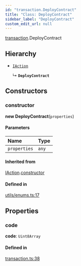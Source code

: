 ```yaml
---
id: "transaction.DeployContract"
title: "Class: DeployContract"
sidebar_label: "DeployContract"
custom_edit_url: null
---
```


[transaction](../modules/transaction.md).DeployContract

## Hierarchy

- [`IAction`](transaction.IAction.md)

  ↳ **`DeployContract`**

## Constructors

### constructor

**new DeployContract**(`properties`)

#### Parameters

| Name | Type |
| :------ | :------ |
| `properties` | `any` |

#### Inherited from

[IAction](transaction.IAction.md).[constructor](transaction.IAction.md#constructor)

#### Defined in

[utils/enums.ts:17](https://github.com/maxhr/near--near-api-js/blob/a0c9a104/packages/near-api-js/src/utils/enums.ts#L17)

## Properties

### code

 **code**: `Uint8Array`

#### Defined in

[transaction.ts:38](https://github.com/maxhr/near--near-api-js/blob/a0c9a104/packages/near-api-js/src/transaction.ts#L38)
